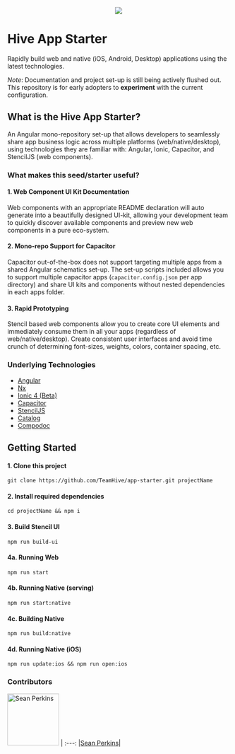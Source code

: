 <p align="center">
    <img src="https://avatars1.githubusercontent.com/u/7539657?s=200&v=4">
</p>

# Hive App Starter

Rapidly build web and native (iOS, Android, Desktop) applications using the latest technologies.

_Note_: Documentation and project set-up is still being actively flushed out. This repository is for early adopters to **experiment** with the current configuration.

## What is the Hive App Starter?

An Angular mono-repository set-up that allows developers to seamlessly share app business logic across multiple platforms (web/native/desktop), using technologies they are familiar with: Angular, Ionic, Capacitor, and StencilJS (web components).

### What makes this seed/starter useful?

#### 1. Web Component UI Kit Documentation

Web components with an appropriate README declaration will auto generate into a beautifully designed UI-kit, allowing your development team to quickly discover available components and preview new web components in a pure eco-system.

#### 2. Mono-repo Support for Capacitor

Capacitor out-of-the-box does not support targeting multiple apps from a shared Angular schematics set-up. The set-up scripts included allows you to support multiple capacitor apps (`capacitor.config.json` per app directory) and share UI kits and components without nested dependencies in each apps folder.

#### 3. Rapid Prototyping

Stencil based web components allow you to create core UI elements and immediately consume them in all your apps (regardless of web/native/desktop). Create consistent user interfaces and avoid time crunch of determining font-sizes, weights, colors, container spacing, etc.


### Underlying Technologies
- [Angular](https://angular.io/)
- [Nx](https://nrwl.io/nx)
- [Ionic 4 (Beta)](http://ionic-docs.herokuapp.com/docs)
- [Capacitor](https://capacitor.ionicframework.com/)
- [StencilJS](https://stenciljs.com/)
- [Catalog](https://docs.catalog.style/)
- [Compodoc](https://github.com/compodoc/compodoc)

## Getting Started

#### 1. Clone this project
```
git clone https://github.com/TeamHive/app-starter.git projectName
```

#### 2. Install required dependencies
```
cd projectName && npm i
```

#### 3. Build Stencil UI
```
npm run build-ui
```

#### 4a. Running Web
```
npm run start
```

#### 4b. Running Native (serving)
```
npm run start:native
```

#### 4c. Building Native
```
npm run build:native
```

#### 4d. Running Native (iOS)
```
npm run update:ios && npm run open:ios
```

### Contributors

[<img alt="Sean Perkins" src="https://avatars1.githubusercontent.com/u/13732623?v=4&s=117" width="117">](https://github.com/sean-perkins) |
:---:
|[Sean Perkins](https://github.com/sean-perkins)|
